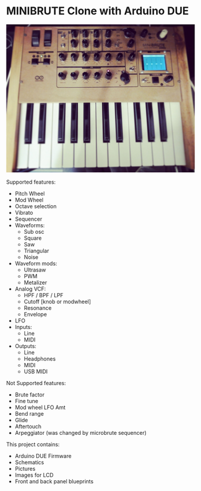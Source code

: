 # MINIBRUTE Clone with Arduino DUE

![alt text](https://raw.githubusercontent.com/ernesto-g/duesynth/master/Pictures/6.jpg)


Supported features:
  - Pitch Wheel
  - Mod Wheel
  - Octave selection
  - Vibrato
  - Sequencer
  - Waveforms:
    - Sub osc
    - Square
    - Saw
    - Triangular
    - Noise	
  - Waveform mods:
    - Ultrasaw
    - PWM
    - Metalizer
  - Analog VCF:
    - HPF / BPF / LPF
    - Cutoff [knob or modwheel]
    - Resonance
    - Envelope
  - LFO	
  - Inputs:
    - Line
    - MIDI	
  - Outputs:
    - Line
    - Headphones
    - MIDI
    - USB MIDI
	
	
Not Supported features:
  - Brute factor
  - Fine tune
  - Mod wheel LFO Amt
  - Bend range
  - Glide
  - Aftertouch
  - Arpeggiator (was changed by microbrute sequencer)
	  
		
This project contains:
  - Arduino DUE Firmware
  - Schematics 
  - Pictures   
  - Images for LCD
  - Front and back panel blueprints
  